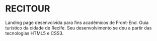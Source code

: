 # RECITOUR
Landing page desenvolvida para fins acadêmicos de Front-End.
Guia turístico da cidade de Recife. 
Seu desenvolvimento se deu a partir das tecnologias HTML5 e CSS3.

